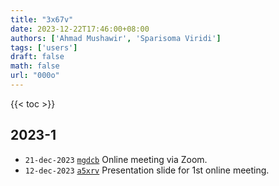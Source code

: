 ```yaml
---
title: "3x67v"
date: 2023-12-22T17:46:00+08:00
authors: ['Ahmad Mushawir', 'Sparisoma Viridi']
tags: ['users']
draft: false
math: false
url: "000o"
---
```

{{< toc >}}


## 2023-1
+ `21-dec-2023` [`mgdcb`](https://osf.io/mgdcb) Online meeting via Zoom.
+ `12-dec-2023` [`a5xrv`](https://osf.io/a5xrv) Presentation slide for 1st online meeting.
